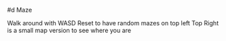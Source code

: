#d Maze

Walk around with WASD
Reset to have random mazes on top left
Top Right is a small map version to see where you are
